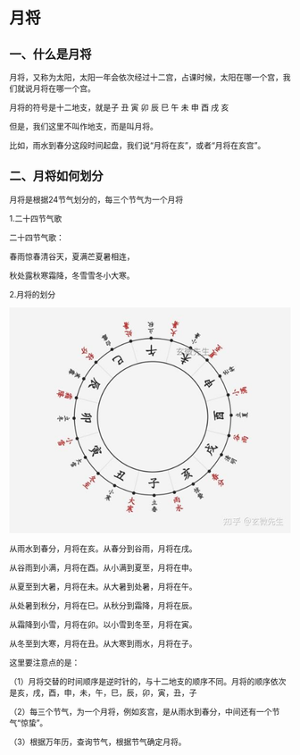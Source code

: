 # 月将

## 一、什么是月将

月将，又称为太阳，太阳一年会依次经过十二宫，占课时候，太阳在哪一个宫，我们就说月将在哪一个宫。

月将的符号是十二地支，就是子 丑 寅 卯 辰 巳 午 未 申 酉 戌 亥

但是，我们这里不叫作地支，而是叫月将。

比如，雨水到春分这段时间起盘，我们说“月将在亥”，或者“月将在亥宫”。

## 二、月将如何划分

月将是根据24节气划分的，每三个节气为一个月将

1.二十四节气歌

二十四节气歌：

春雨惊春清谷天，夏满芒夏暑相连，

秋处露秋寒霜降，冬雪雪冬小大寒。

2.月将的划分

![1746110965107](assets/2dn-xuan-dlr-yj/dlr-yj.png)

从雨水到春分，月将在亥。从春分到谷雨，月将在戌。

从谷雨到小满，月将在酉。从小满到夏至，月将在申。

从夏至到大暑，月将在未。从大暑到处暑，月将在午。

从处暑到秋分，月将在巳。从秋分到霜降，月将在辰。

从霜降到小雪，月将在卯。以小雪到冬至，月将在寅。

从冬至到大寒，月将在丑。从大寒到雨水，月将在子。

这里要注意点的是：

（1）月将交替的时间顺序是逆时针的，与十二地支的顺序不同。月将的顺序依次是亥，戌，酉，申，未，午，巳，辰，卯，寅，丑，子

（2）每三个节气，为一个月将，例如亥宫，是从雨水到春分，中间还有一个节气“惊蛰”。

（3）根据万年历，查询节气，根据节气确定月将。